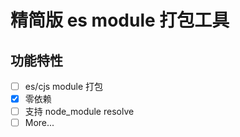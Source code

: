 # 精简版 es module 打包工具

## 功能特性

- [ ] es/cjs module 打包
- [x] 零依赖
- [ ] 支持 node_module resolve
- [ ] More...
